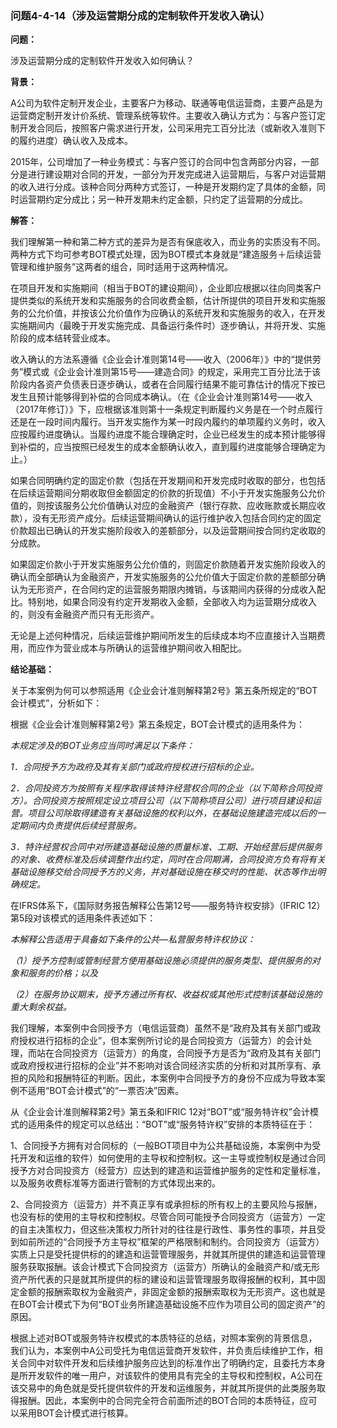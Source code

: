 ### 问题4-4-14（涉及运营期分成的定制软件开发收入确认）

**问题：**

涉及运营期分成的定制软件开发收入如何确认？

**背景：**

A公司为软件定制开发企业，主要客户为移动、联通等电信运营商，主要产品是为运营商定制开发计价系统、管理系统等软件。主要收入确认方式为：与客户签订定制开发合同后，按照客户需求进行开发，公司采用完工百分比法（或新收入准则下的履约进度）确认收入及成本。

2015年，公司增加了一种业务模式：与客户签订的合同中包含两部分内容，一部分是进行建设期对合同的开发，一部分为开发完成进入运营期后，与客户对运营期的收入进行分成。该种合同分两种方式签订，一种是开发期约定了具体的金额，同时运营期约定分成比；另一种开发期未约定金额，只约定了运营期的分成比。

**解答：**

我们理解第一种和第二种方式的差异为是否有保底收入，而业务的实质没有不同。两种方式下均可参考BOT模式处理，因为BOT模式本身就是“建造服务＋后续运营管理和维护服务”这两者的组合，同时适用于这两种情况。

在项目开发和实施期间（相当于BOT的建设期间），企业即应根据以往向同类客户提供类似的系统开发和实施服务的合同收费金额，估计所提供的项目开发和实施服务的公允价值，并按该公允价值作为应确认的系统开发和实施服务的收入，在开发实施期间内（最晚于开发实施完成、具备运行条件时）逐步确认，并将开发、实施阶段的成本结转营业成本。

收入确认的方法系遵循《企业会计准则第14号——收入（2006年）》中的“提供劳务”模式或《企业会计准则第15号——建造合同》的规定，采用完工百分比法于该阶段内各资产负债表日逐步确认，或者在合同履行结果不能可靠估计的情况下按已发生且预计能够得到补偿的合同成本确认。（在《企业会计准则第14号——收入（2017年修订）》下，应根据该准则第十一条规定判断履约义务是在一个时点履行还是在一段时间内履行。当开发实施作为某一时段内履约的单项履约义务时，收入应按履约进度确认。当履约进度不能合理确定时，企业已经发生的成本预计能够得到补偿的，应当按照已经发生的成本金额确认收入，直到履约进度能够合理确定为止。）

如果合同明确约定的固定价款（包括在开发期间和开发完成时收取的部分，也包括在后续运营期间分期收取但金额固定的价款的折现值）不小于开发实施服务公允价值的，则按该服务公允价值确认对应的金融资产（银行存款、应收账款或长期应收款），没有无形资产成分。后续运营期间确认的运行维护收入包括合同约定的固定价款超出已确认的开发实施阶段收入的差额部分，以及运营期间按合同约定收取的分成款。

如果固定价款小于开发实施服务公允价值的，则固定价款随着开发实施阶段收入的确认而全部确认为金融资产，开发实施服务的公允价值大于固定价款的差额部分确认为无形资产，在合同约定的运营服务期限内摊销，与该期间内获得的分成收入配比。特别地，如果合同没有约定开发期收入金额，全部收入均为运营期分成收入的，则没有金融资产而只有无形资产。

无论是上述何种情况，后续运营维护期间所发生的后续成本均不应直接计入当期费用，而应作为营业成本与所确认的运营维护期间收入相配比。

**结论基础：**

关于本案例为何可以参照适用《企业会计准则解释第2号》第五条所规定的“BOT会计模式”，分析如下：

根据《企业会计准则解释第2号》第五条规定，BOT会计模式的适用条件为：

*本规定涉及的BOT业务应当同时满足以下条件：*

*1．合同授予方为政府及其有关部门或政府授权进行招标的企业。*

*2．合同投资方为按照有关程序取得该特许经营权合同的企业（以下简称合同投资方）。合同投资方按照规定设立项目公司（以下简称项目公司）进行项目建设和运营。项目公司除取得建造有关基础设施的权利以外，在基础设施建造完成以后的一定期间内负责提供后续经营服务。*

*3．特许经营权合同中对所建造基础设施的质量标准、工期、开始经营后提供服务的对象、收费标准及后续调整作出约定，同时在合同期满，合同投资方负有将有关基础设施移交给合同授予方的义务，并对基础设施在移交时的性能、状态等作出明确规定。*

在IFRS体系下，《国际财务报告解释公告第12号——服务特许权安排》（IFRIC
12）第5段对该模式的适用条件表述如下：

*本解释公告适用于具备如下条件的公共—私营服务特许权协议：*

*（1）授予方控制或管制经营方使用基础设施必须提供的服务类型、提供服务的对象和服务的价格；以及*

*（2）在服务协议期末，授予方通过所有权、收益权或其他形式控制该基础设施的重大剩余权益。*

我们理解，本案例中合同授予方（电信运营商）虽然不是“政府及其有关部门或政府授权进行招标的企业”，但本案例所讨论的是合同投资方（运营方）的会计处理，而站在合同投资方（运营方）的角度，合同授予方是否为“政府及其有关部门或政府授权进行招标的企业”并不影响对该合同经济实质的分析和对其所享有、承担的风险和报酬特征的判断。因此，本案例中合同授予方的身份不应成为导致本案例不适用“BOT会计模式”的“一票否决”因素。

从《企业会计准则解释第2号》第五条和IFRIC
12对“BOT”或“服务特许权”会计模式的适用条件的规定可以总结出：“BOT”或“服务特许权”安排的本质特征在于：

1、合同授予方拥有对合同标的（一般BOT项目中为公共基础设施，本案例中为受托开发和运维的软件）如何使用的主导权和控制权。这一主导或控制权是通过合同授予方对合同投资方（经营方）应达到的建造和运营维护服务的定性和定量标准，以及服务收费标准等方面进行管制的方式体现出来的。

2、合同投资方（运营方）并不真正享有或承担标的所有权上的主要风险与报酬，也没有标的使用的主导权和控制权。尽管合同可能授予合同投资方（运营方）一定的自主决策权力，但这些决策权力所针对的往往是行政性、事务性的事项，并且受到如前所述的“合同授予方主导权”框架的严格限制和制约。合同投资方（运营方）实质上只是受托提供标的的建造和运营管理服务，并就其所提供的建造和运营管理服务获取报酬。该会计模式下合同投资方（运营方）所确认的金融资产和/或无形资产所代表的只是就其所提供的标的建设和运营管理服务取得报酬的权利，其中固定金额的报酬索取权为金融资产，非固定金额的报酬索取权为无形资产。这也就是在BOT会计模式下为何“BOT业务所建造基础设施不应作为项目公司的固定资产”的原因。

根据上述对BOT或服务特许权模式的本质特征的总结，对照本案例的背景信息，我们认为，本案例中A公司受托为电信运营商开发软件，并负责后续维护工作，相关合同中对软件开发和后续维护服务应达到的标准作出了明确约定，且委托方本身是所开发软件的唯一用户，对该软件的使用具有完全的主导权和控制权，A公司在该交易中的角色就是受托提供软件的开发和运维服务，并就其所提供的此类服务取得报酬。因此，本案例中的合同完全符合前面所述的BOT合同的本质特征，应可以采用BOT会计模式进行核算。